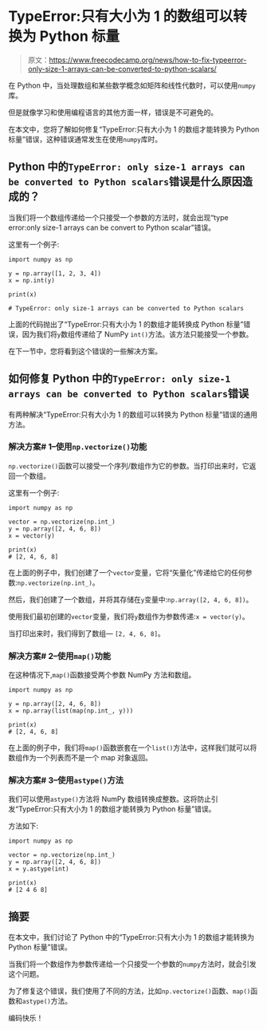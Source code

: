 # TypeError:只有大小为 1 的数组可以转换为 Python 标量

> 原文：<https://www.freecodecamp.org/news/how-to-fix-typeerror-only-size-1-arrays-can-be-converted-to-python-scalars/>

在 Python 中，当处理数组和某些数学概念如矩阵和线性代数时，可以使用`numpy`库。

但是就像学习和使用编程语言的其他方面一样，错误是不可避免的。

在本文中，您将了解如何修复“TypeError:只有大小为 1 的数组才能转换为 Python 标量”错误，这种错误通常发生在使用`numpy`库时。

## Python 中的`TypeError: only size-1 arrays can be converted to Python scalars`错误是什么原因造成的？

当我们将一个数组传递给一个只接受一个参数的方法时，就会出现“type error:only size-1 arrays can be convert to Python scalar”错误。

这里有一个例子:

```
import numpy as np

y = np.array([1, 2, 3, 4])
x = np.int(y)

print(x)

# TypeError: only size-1 arrays can be converted to Python scalars 
```

上面的代码抛出了“TypeError:只有大小为 1 的数组才能转换成 Python 标量”错误，因为我们将`y`数组传递给了 NumPy `int()`方法。该方法只能接受一个参数。

在下一节中，您将看到这个错误的一些解决方案。

## 如何修复 Python 中的`TypeError: only size-1 arrays can be converted to Python scalars`错误

有两种解决“TypeError:只有大小为 1 的数组可以转换为 Python 标量”错误的通用方法。

### 解决方案# 1–使用`np.vectorize()`功能

`np.vectorize()`函数可以接受一个序列/数组作为它的参数。当打印出来时，它返回一个数组。

这里有一个例子:

```
import numpy as np

vector = np.vectorize(np.int_)
y = np.array([2, 4, 6, 8])
x = vector(y)

print(x)
# [2, 4, 6, 8]
```

在上面的例子中，我们创建了一个`vector`变量，它将“矢量化”传递给它的任何参数:`np.vectorize(np.int_)`。

然后，我们创建了一个数组，并将其存储在`y`变量中:`np.array([2, 4, 6, 8])`。

使用我们最初创建的`vector`变量，我们将`y`数组作为参数传递:`x = vector(y)`。

当打印出来时，我们得到了数组— `[2, 4, 6, 8]`。

### 解决方案# 2–使用`map()`功能

在这种情况下,`map()`函数接受两个参数 NumPy 方法和数组。

```
import numpy as np

y = np.array([2, 4, 6, 8])
x = np.array(list(map(np.int_, y)))

print(x)
# [2, 4, 6, 8]
```

在上面的例子中，我们将`map()`函数嵌套在一个`list()`方法中，这样我们就可以将数组作为一个列表而不是一个 map 对象返回。

### 解决方案# 3–使用`astype()`方法

我们可以使用`astype()`方法将 NumPy 数组转换成整数。这将防止引发“TypeError:只有大小为 1 的数组才能转换为 Python 标量”错误。

方法如下:

```
import numpy as np

vector = np.vectorize(np.int_)
y = np.array([2, 4, 6, 8])
x = y.astype(int)

print(x)
# [2 4 6 8]
```

## 摘要

在本文中，我们讨论了 Python 中的“TypeError:只有大小为 1 的数组才能转换为 Python 标量”错误。

当我们将一个数组作为参数传递给一个只接受一个参数的`numpy`方法时，就会引发这个问题。

为了修复这个错误，我们使用了不同的方法，比如`np.vectorize()`函数、`map()`函数和`astype()`方法。

编码快乐！